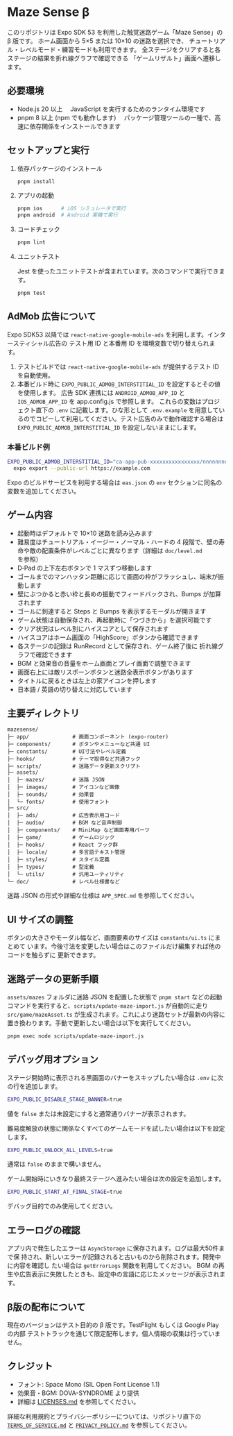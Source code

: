# Maze Sense β

このリポジトリは Expo SDK 53 を利用した触覚迷路ゲーム「Maze Sense」の β 版です。
ホーム画面から 5×5 または 10×10 の迷路を選択でき、
チュートリアル・レベルモード・練習モードも利用できます。
全ステージをクリアすると各ステージの結果を折れ線グラフで確認できる
「ゲームリザルト」画面へ遷移します。

## 必要環境

- Node.js 20 以上  　JavaScript を実行するためのランタイム環境です
- pnpm 8 以上 (npm でも動作します)  　パッケージ管理ツールの一種で、高速に依存関係をインストールできます

## セットアップと実行

1. 依存パッケージのインストール

   ```bash
   pnpm install
   ```

2. アプリの起動

   ```bash
   pnpm ios      # iOS シミュレータで実行
   pnpm android  # Android 実機で実行
   ```

3. コードチェック

   ```bash
   pnpm lint
   ```

4. ユニットテスト

   Jest を使ったユニットテストが含まれています。次のコマンドで実行できます。

   ```bash
   pnpm test
   ```

## AdMob 広告について

Expo SDK53 以降では `react-native-google-mobile-ads` を利用します。インタースティシャル広告の
テスト用 ID と本番用 ID を環境変数で切り替えられます。

1. テストビルドでは `react-native-google-mobile-ads` が提供するテスト ID を自動使用。
2. 本番ビルド時に `EXPO_PUBLIC_ADMOB_INTERSTITIAL_ID` を設定するとその値を使用します。
   広告 SDK 連携には `ANDROID_ADMOB_APP_ID` と `IOS_ADMOB_APP_ID` を app.config.js で参照します。
   これらの変数はプロジェクト直下の `.env` に記載します。ひな形として `.env.example` を用意しているのでコピーして利用してください。テスト広告のみで動作確認する場合は `EXPO_PUBLIC_ADMOB_INTERSTITIAL_ID` を設定しないままにします。

### 本番ビルド例

```bash
EXPO_PUBLIC_ADMOB_INTERSTITIAL_ID="ca-app-pub-xxxxxxxxxxxxxxxx/nnnnnnnnnn" \
  expo export --public-url https://example.com
```

Expo のビルドサービスを利用する場合は `eas.json` の `env` セクションに同名の変数を追加してください。

## ゲーム内容

- 起動時はデフォルトで 10×10 迷路を読み込みます
- 難易度はチュートリアル・イージー・ノーマル・ハードの 4 段階で、壁の寿命や敵の配置条件がレベルごとに異なります（詳細は `doc/level.md` を参照）
- D‑Pad の上下左右ボタンで 1 マスずつ移動します
- ゴールまでのマンハッタン距離に応じて画面の枠がフラッシュし、端末が振動します
- 壁にぶつかると赤い枠と長めの振動でフィードバックされ、Bumps が加算されます
- ゴールに到達すると Steps と Bumps を表示するモーダルが開きます
- ゲーム状態は自動保存され、再起動時に「つづきから」を選択可能です
- クリア状況はレベル別にハイスコアとして保存されます
- ハイスコアはホーム画面の「HighScore」ボタンから確認できます
- 各ステージの記録は RunRecord として保存され、ゲーム終了後に
  折れ線グラフで確認できます
- BGM と効果音の音量をホーム画面とプレイ画面で調整できます
- 画面右上には敵リスポーンボタンと迷路全表示ボタンがあります
- タイトルに戻るときは左上の家アイコンを押します
- 日本語 / 英語の切り替えに対応しています

## 主要ディレクトリ

```
mazesense/
├─ app/              # 画面コンポーネント (expo-router)
├─ components/       # ボタンやメニューなど共通 UI
├─ constants/        # UI寸法やレベル定義
├─ hooks/            # テーマ取得など共通フック
├─ scripts/          # 迷路データ更新スクリプト
├─ assets/
│  ├─ mazes/         # 迷路 JSON
│  ├─ images/        # アイコンなど画像
│  ├─ sounds/        # 効果音
│  └─ fonts/         # 使用フォント
├─ src/
│  ├─ ads/           # 広告表示用コード
│  ├─ audio/         # BGM など音声制御
│  ├─ components/    # MiniMap など画面専用パーツ
│  ├─ game/          # ゲームロジック
│  ├─ hooks/         # React フック群
│  ├─ locale/        # 多言語テキスト管理
│  ├─ styles/        # スタイル定義
│  ├─ types/         # 型定義
│  └─ utils/         # 汎用ユーティリティ
└─ doc/              # レベル仕様書など
```

迷路 JSON の形式や詳細な仕様は `APP_SPEC.md` を参照してください。

## UI サイズの調整

ボタンの大きさやモーダル幅など、画面要素のサイズは `constants/ui.ts` にまとめて
います。今後寸法を変更したい場合はこのファイルだけ編集すれば他のコードを触らずに
更新できます。

## 迷路データの更新手順

`assets/mazes` フォルダに迷路 JSON を配置した状態で `pnpm start` などの起動
コマンドを実行すると、`scripts/update-maze-import.js` が自動的に走り
`src/game/mazeAsset.ts` が生成されます。これにより迷路セットが最新の内容に
置き換わります。手動で更新したい場合は以下を実行してください。

```bash
pnpm exec node scripts/update-maze-import.js
```

## デバッグ用オプション

ステージ開始時に表示される黒画面のバナーをスキップしたい場合は
`.env` に次の行を追加します。

```bash
EXPO_PUBLIC_DISABLE_STAGE_BANNER=true
```

値を `false` または未設定にすると通常通りバナーが表示されます。

難易度解放の状態に関係なくすべてのゲームモードを試したい場合は以下を設定します。

```bash
EXPO_PUBLIC_UNLOCK_ALL_LEVELS=true
```

通常は `false` のままで構いません。

ゲーム開始時にいきなり最終ステージへ進みたい場合は次の設定を追加します。

```bash
EXPO_PUBLIC_START_AT_FINAL_STAGE=true
```

デバッグ目的でのみ使用してください。

## エラーログの確認

アプリ内で発生したエラーは `AsyncStorage` に保存されます。ログは最大50件まで保
持され、新しいエラーが記録されると古いものから削除されます。開発中に内容を確認し
たい場合は `getErrorLogs` 関数を利用してください。
BGM の再生や広告表示に失敗したときも、設定中の言語に応じたメッセージが表示されます。

## β版の配布について

現在のバージョンはテスト目的の β 版です。TestFlight もしくは Google Play の内部
テストトラックを通じて限定配布します。個人情報の収集は行っていません。

## クレジット

- フォント: Space Mono (SIL Open Font License 1.1)
- 効果音・BGM: DOVA-SYNDROME より提供
- 詳細は [LICENSES.md](./LICENSES.md) を参照してください。

詳細な利用規約とプライバシーポリシーについては、リポジトリ直下の [`TERMS_OF_SERVICE.md`](TERMS_OF_SERVICE.md) と [`PRIVACY_POLICY.md`](PRIVACY_POLICY.md) を参照してください。

